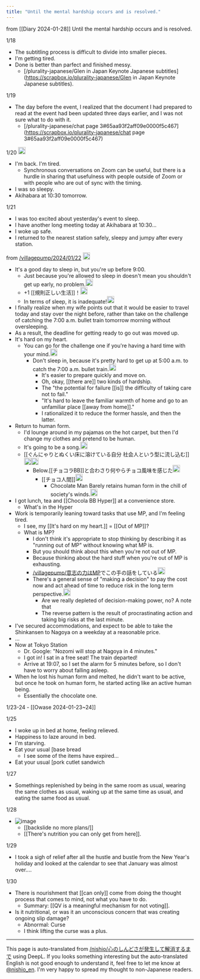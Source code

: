 ```yaml
---
title: "Until the mental hardship occurs and is resolved."
---
```


from  [[Diary 2024-01-28]]
Until the mental hardship occurs and is resolved.

1/18
- The subtitling process is difficult to divide into smaller pieces.
- I'm getting tired.
- Done is better than parfect and finished messy.
    - [/plurality-japanese/Glen in Japan Keynote Japanese subtitles](https://scrapbox.io/plurality-japanese/Glen in Japan Keynote Japanese subtitles).

1/19
- The day before the event, I realized that the document I had prepared to read at the event had been updated three days earlier, and I was not sure what to do with it.
    - [/plurality-japanese/chat page 3#65aa93f2aff09e0000f5c467](https://scrapbox.io/plurality-japanese/chat page 3#65aa93f2aff09e0000f5c467)

1/20 <img src='https://scrapbox.io/api/pages/nishio-en/日記2024-01-20/icon' alt='日記2024-01-20.icon' height="19.5"/>
- I'm back. I'm tired.
    - Synchronous conversations on Zoom can be useful, but there is a hurdle in sharing that usefulness with people outside of Zoom or with people who are out of sync with the timing.
- I was so sleepy.
- Akihabara at 10:30 tomorrow.

1/21
- I was too excited about yesterday's event to sleep.
- I have another long meeting today at Akihabara at 10:30...
- I woke up safe.
- I returned to the nearest station safely, sleepy and jumpy after every station.


from [/villagepump/2024/01/22](https://scrapbox.io/villagepump/2024/01/22)
<img src='https://scrapbox.io/api/pages/villagepump/nishio/icon' alt='/villagepump/nishio.icon' height="19.5"/>
- It's a good day to sleep in, but you're up before 9:00.
    - Just because you're allowed to sleep in doesn't mean you shouldn't get up early, no problem.<img src='https://scrapbox.io/api/pages/villagepump/takker/icon' alt='/villagepump/takker.icon' height="19.5"/>
    - +1 [[規則正しい生活]]！<img src='https://scrapbox.io/api/pages/villagepump/inajob/icon' alt='/villagepump/inajob.icon' height="19.5"/>
    - In terms of sleep, it is inadequate!<img src='https://scrapbox.io/api/pages/villagepump/nishio/icon' alt='/villagepump/nishio.icon' height="19.5"/>
- I finally realize when my wife points out that it would be easier to travel today and stay over the night before, rather than take on the challenge of catching the 7:00 a.m. bullet train tomorrow morning without oversleeping.
- As a result, the deadline for getting ready to go out was moved up.
- It's hard on my heart.
    - You can go for the challenge one if you're having a hard time with your mind.<img src='https://scrapbox.io/api/pages/villagepump/inajob/icon' alt='/villagepump/inajob.icon' height="19.5"/>
        - Don't sleep in, because it's pretty hard to get up at 5:00 a.m. to catch the 7:00 a.m. bullet train.<img src='https://scrapbox.io/api/pages/villagepump/nishio/icon' alt='/villagepump/nishio.icon' height="19.5"/>
            - It's easier to prepare quickly and move on.
            - Oh, okay, [[there are]] two kinds of hardship.
            - The "the potential for failure [[is]] the difficulty of taking care not to fail."
            - "It's hard to leave the familiar warmth of home and go to an unfamiliar place [[away from home]]."
            - I rationalized it to reduce the former hassle, and then the latter.
- Return to human form.
    - I'd lounge around in my pajamas on the hot carpet, but then I'd change my clothes and pretend to be human.
    - It's going to be a song.<img src='https://scrapbox.io/api/pages/villagepump/cFQ2f7LRuLYP/icon' alt='/villagepump/cFQ2f7LRuLYP.icon' height="19.5"/>
    - [[ぐんにゃりとぬくい床に溶けている自分 社会人という型に流し込む]]<img src='https://scrapbox.io/api/pages/nishio-en/57577/icon' alt='57577.icon' height="19.5"/><img src='https://scrapbox.io/api/pages/nishio-en/nishio/icon' alt='nishio.icon' height="19.5"/>
        - Below.[[チョコラBB]]と合わさり何やらチョコ風味を感じた<img src='https://scrapbox.io/api/pages/villagepump/cFQ2f7LRuLYP/icon' alt='/villagepump/cFQ2f7LRuLYP.icon' height="19.5"/>
            - [[チョコ人間]]<img src='https://scrapbox.io/api/pages/nishio-en/nishio/icon' alt='nishio.icon' height="19.5"/>
                - Chocolate Man Barely retains human form in the chill of society's winds.<img src='https://scrapbox.io/api/pages/nishio-en/57577/icon' alt='57577.icon' height="19.5"/>
- I got lunch, tea and [[Chocola BB Hyper]] at a convenience store.
    - What's in the Hyper
- Work is temporarily leaning toward tasks that use MP, and I'm feeling tired.
    - I see, my [[It's hard on my heart.]] = [[Out of MP]]?
    - What is MP?
        - I don't think it's appropriate to stop thinking by describing it as "running out of MP" without knowing what MP is.
        - But you should think about this when you're not out of MP.
        - Because thinking about the hard stuff when you're out of MP is exhausting.
        - [/villagepump/意志の力はMP](https://scrapbox.io/villagepump/意志の力はMP)でこの手の話をしている<img src='https://scrapbox.io/api/pages/villagepump/inajob/icon' alt='/villagepump/inajob.icon' height="19.5"/>
        - There's a general sense of "making a decision" to pay the cost now and act ahead of time to reduce risk in the long term perspective.<img src='https://scrapbox.io/api/pages/villagepump/nishio/icon' alt='/villagepump/nishio.icon' height="19.5"/>
            - Are we really depleted of decision-making power, no? A note that
            - The reverse pattern is the result of procrastinating action and taking big risks at the last minute.
- I've secured accommodations, and expect to be able to take the Shinkansen to Nagoya on a weekday at a reasonable price.
- ...
- Now at Tokyo Station
    - Dr. Google: "Nozomi will stop at Nagoya in 4 minutes."
    - I got in! I sat in a free seat! The train departed!
    - Arrive at 19:07, so I set the alarm for 5 minutes before, so I don't have to worry about falling asleep.
- When he lost his human form and melted, he didn't want to be active, but once he took on human form, he started acting like an active human being.
    - Essentially the chocolate one.

1/23-24
    - [[Owase 2024-01-23~24]]

1/25
- I woke up in bed at home, feeling relieved.
- Happiness to laze around in bed.
- I'm starving.
- Eat your usual [base bread
    - I see some of the items have expired...
- Eat your usual [pork cutlet sandwich

1/27
- Somethings replenished by being in the same room as usual, wearing the same clothes as usual, waking up at the same time as usual, and eating the same food as usual.

1/28
- ![image](https://gyazo.com/84eb7b4c3e98c45e83b2155606a38446/thumb/1000)
    - [[backslide no more plans/]]
    - [[There's nutrition you can only get from here]].

1/29
- I took a sigh of relief after all the hustle and bustle from the New Year's holiday and looked at the calendar to see that January was almost over....

1/30
- There is nourishment that [[can only]] come from doing the thought process that comes to mind, not what you have to do.
    - Summary: [[QV is a meaningful mechanism for not voting]].
- Is it nutritional, or was it an unconscious concern that was creating ongoing slip damage?
    - Abnormal: Curse
    - I think lifting the curse was a plus.


---
This page is auto-translated from [/nishio/心のしんどさが発生して解消するまで](https://scrapbox.io/nishio/心のしんどさが発生して解消するまで) using DeepL. If you looks something interesting but the auto-translated English is not good enough to understand it, feel free to let me know at [@nishio_en](https://twitter.com/nishio_en). I'm very happy to spread my thought to non-Japanese readers.